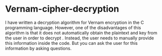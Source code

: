 # Vernam-cipher-decryption
I have written a decryption algorithm for Vernam encryption in the C programming language.  However, one of the disadvantages of this algorithm is that it does not automatically obtain the plaintext and key from the user in order to decrypt . Instead, the user needs to manually provide this information inside the code.  But you can ask the user for this information by asking questions.
